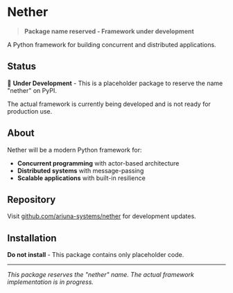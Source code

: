 # Nether

> **Package name reserved - Framework under development**

A Python framework for building concurrent and distributed applications.

## Status

🚧 **Under Development** - This is a placeholder package to reserve the name "nether" on PyPI.

The actual framework is currently being developed and is not ready for production use.

## About

Nether will be a modern Python framework for:

- **Concurrent programming** with actor-based architecture
- **Distributed systems** with message-passing
- **Scalable applications** with built-in resilience

## Repository

Visit [github.com/ariuna-systems/nether](https://github.com/ariuna-systems/nether) for development updates.

## Installation

**Do not install** - This package contains only placeholder code.

---

*This package reserves the "nether" name. The actual framework implementation is in progress.*
